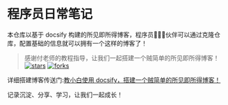 # 程序员日常笔记
本仓库以基于 docsify 构建的所见即所得博客，程序员👨🏻‍💻伙伴可以通过克隆仓库，配置基础的信息就可以拥有一个这样的博客了！

> 感谢付老师的教程指导，让我们一起搭建一个贼简单的所见即所得博客！
[![stars](https://badgen.net/github/stars/fuzhengwei/fuzhengwei.github.io?icon=github&color=4ab8a1)](https://github.com/fuzhengwei/fuzhengwei.github.io) [![forks](https://badgen.net/github/forks/fuzhengwei/fuzhengwei.github.io?icon=github&color=4ab8a1)](https://github.com/fuzhengwei/fuzhengwei.github.io)

详细搭建博客传送门:[教小白使用 docsify，搭建一个贼简单的所见即所得博客！](https://mp.weixin.qq.com/s/aK9Z9RkqWMUpcNzUREEx4Q)

记录沉淀、分享、学习，让我们一起成长！

